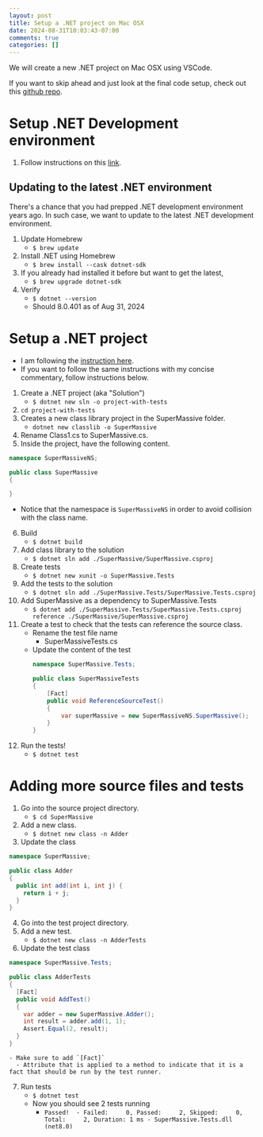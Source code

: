 ```yaml
---
layout: post
title: Setup a .NET project on Mac OSX
date: 2024-08-31T10:03:43-07:00
comments: true
categories: []
---
```


We will create a new .NET project on Mac OSX using VSCode.

If you want to skip ahead and just look at the final code setup, check out this [github repo](https://github.com/serv/csharp-project-setup).

# Setup .NET Development environment

1. Follow instructions on this [link](https://dev.to/rusydy/setting-up-net-on-macos-a-step-by-step-guide-14db).

## Updating to the latest .NET environment 

There's a chance that you had prepped .NET development environment years ago. In such case, we want to update to the latest .NET development environment.

1. Update Homebrew
    - `$ brew update`
2. Install .NET using Homebrew
    - `$ brew install --cask dotnet-sdk`
3. If you already had installed it before but want to get the latest,
    - `$ brew upgrade dotnet-sdk`
4. Verify
    - `$ dotnet --version`
    - Should 8.0.401 as of Aug 31, 2024

# Setup a .NET project

- I am following the [instruction here](https://learn.microsoft.com/en-us/dotnet/core/testing/unit-testing-with-dotnet-test).
- If you want to follow the same instructions with my concise commentary, follow instructions below.

1. Create a .NET project (aka "Solution")
    - `$ dotnet new sln -o project-with-tests`
2. `cd project-with-tests`
3. Creates a new class library project in the SuperMassive folder.
    - `dotnet new classlib -o SuperMassive`
4. Rename Class1.cs to SuperMassive.cs.
5. Inside the project, have the following content.
  ```csharp
  namespace SuperMassiveNS;

  public class SuperMassive
  {

  }
  ```
  - Notice that the namespace is `SuperMassiveNS` in order to avoid collision with the class name.
6. Build
    - `$ dotnet build`
7. Add class library to the solution
    - `$ dotnet sln add ./SuperMassive/SuperMassive.csproj`
8. Create tests
    - `$ dotnet new xunit -o SuperMassive.Tests`
9. Add the tests to the solution
    - `$ dotnet sln add ./SuperMassive.Tests/SuperMassive.Tests.csproj`
10. Add SuperMassive as a dependency to SuperMassive.Tests
    - `$ dotnet add ./SuperMassive.Tests/SuperMassive.Tests.csproj reference ./SuperMassive/SuperMassive.csproj`  
11. Create a test to check that the tests can reference the source class.
    - Rename the test file name
      - SuperMassiveTests.cs
    - Update the content of the test
      ```csharp
      namespace SuperMassive.Tests;

      public class SuperMassiveTests
      {
          [Fact]
          public void ReferenceSourceTest()
          {
              var superMassive = new SuperMassiveNS.SuperMassive();
          }
      }
      ```
12. Run the tests!
    - `$ dotnet test`

# Adding more source files and tests

1. Go into the source project directory.
    - `$ cd SuperMassive`
2. Add a new class.
    - `$ dotnet new class -n Adder`
3. Update the class
  ```csharp
  namespace SuperMassive;

  public class Adder
  {
    public int add(int i, int j) {
      return i + j;
    }
  }
  ```
4. Go into the test project directory.
5. Add a new test.
    - `$ dotnet new class -n AdderTests`
6. Update the test class
  ```csharp
  namespace SuperMassive.Tests;

  public class AdderTests
  {
    [Fact]
    public void AddTest()
    {
      var adder = new SuperMassive.Adder();
      int result = adder.add(1, 1);
      Assert.Equal(2, result);
    }
  }
  ```
    - Make sure to add `[Fact]`
      - Attribute that is applied to a method to indicate that it is a fact that should be run by the test runner.
7. Run tests
    - `$ dotnet test`
    - Now you should see 2 tests running
      - `Passed!  - Failed:     0, Passed:     2, Skipped:     0, Total:     2, Duration: 1 ms - SuperMassive.Tests.dll (net8.0)`

